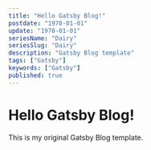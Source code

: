 ```yaml
---
title: "Hello Gatsby Blog!"
postdate: "1970-01-01"
update: "1970-01-01"
seriesName: "Dairy"
seriesSlug: "Dairy"
description: "Gatsby Blog template"
tags: ["Gatsby"]
keywords: ["Gatsby"]
published: true
---
```


# Hello Gatsby Blog!

This is my original Gatsby Blog template.
